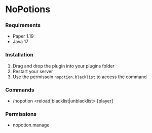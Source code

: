 # NoPotions

### Requirements
- Paper 1.19
- Java 17
### Installation
1. Drag and drop the plugin into your plugins folder
2. Restart your server
3. Use the permissoin ``nopotion.blacklist`` to access the command

### Commands
- /nopotion <reload|blacklist|unblacklist> [player]

### Permissions
- nopotion.manage